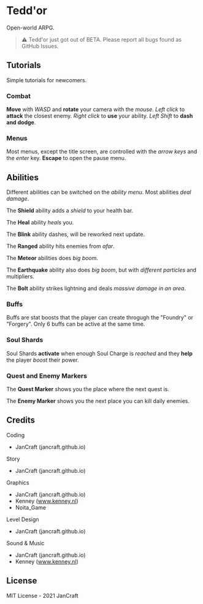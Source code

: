 # Tedd'or
Open-world ARPG.

> ⚠️ Tedd'or just got out of BETA. Please report all bugs found as GitHub Issues.

## Tutorials
Simple tutorials for newcomers.

### Combat
**Move** with *WASD* and **rotate** your camera with the *mouse*.
*Left click* to **attack** the closest enemy.
*Right click* to **use** your ability.
*Left Shift* to **dash and dodge**.

### Menus
Most menus, except the title screen, are controlled with the *arrow keys* and the *enter* key.
**Escape** to open the pause menu.

## Abilities
Different abilities can be switched on the *ability menu*. Most abilities *deal damage*.

The **Shield** ability adds a *shield* to your health bar.

The **Heal** ability *heals* you.

The **Blink** ability dashes, will be reworked next update.

The **Ranged** ability hits enemies from *afar*.

The **Meteor** abilities does *big boom*.

The **Earthquake** ability also does *big boom*, but with *different particles* and multipliers.

The **Bolt** ability strikes lightning and deals *massive damage in an area*.

### Buffs
Buffs are stat boosts that the player can create throgugh the "Foundry" or "Forgery".
Only 6 buffs can be active at the same time.

### Soul Shards
Soul Shards **activate** when enough Soul Charge is *reached* and they **help** the player *boost* their power.

### Quest and Enemy Markers
The **Quest Marker** shows you the place where the next quest is.

The **Enemy Marker** shows you the next place you can kill daily enemies.

## Credits
Coding
* JanCraft (jancraft.github.io)

Story
* JanCraft (jancraft.github.io)

Graphics
* JanCraft (jancraft.github.io)
* Kenney (www.kenney.nl)
* Noita_Game

Level Design
* JanCraft (jancraft.github.io)

Sound & Music
* JanCraft (jancraft.github.io)
* Kenney (www.kenney.nl)

## License
MIT License - 2021 JanCraft